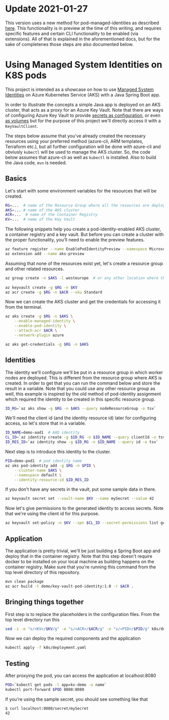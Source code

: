 # Update 2021-01-27 

This version uses a new method for pod-managed-identities as described [here](https://docs.microsoft.com/en-us/azure/aks/use-azure-ad-pod-identity). This functionality is in preview at the time of this writing, and requires specific features and certain CLI functionality to be enabled (via extensions). All of that is explained in the aforementioned docs, but for the sake of completenes those steps are also documented below.

# Using Managed System Identities on K8S pods

This project is intended as a showcase on how to use [Managed System Identities](https://docs.microsoft.com/en-us/azure/active-directory/managed-identities-azure-resources/overview) on Azure Kubernetes Service (AKS) with a Java Spring Boot app. 

In order to illustrate the concepts a simple Java app is deployed on an AKS cluster, that acts as a proxy for an Azure Key Vault. Note that there are ways of configuring Azure Key Vault to provide [secrets as configuration](https://docs.microsoft.com/en-us/azure/java/spring-framework/configure-spring-boot-starter-java-app-with-azure-key-vault), or even [as volumes](https://github.com/kubernetes-sigs/secrets-store-csi-driver) but for the purpose of this project we'll directly access it with a `KeyVaultClient`.

The steps below assume that you've already created the necessary resources using your preferred method (azure-cli, ARM templates, Terraform etc.), but all further configuration will be done with azure-cli and obviusly `kubectl` will be used to manage the AKS cluster. So, the code below assumes that azure-cli as well as `kubectl` is installed. Also to build the Java code, `mvn` is needed.

## Basics

Let's start with some environment variables for the resources that will be created.

```bash
RG=...  # name of the Resource Group where all the resources are deployed
AKS=... # name of the AKS cluster
ACR=...  # name of the Container Registry
KV=...  # name of the Key Vault
```

The following snippets help you create a pod-identity-enabled AKS cluster, a container registry and a key vault. But before you can create a cluster with the proper functionality, you'll need to enable the preview features.

```bash
az feature register --name EnablePodIdentityPreview --namespace Microsoft.ContainerService
az extension add --name aks-preview
```

Assuming that none of the resources exist yet, let's create a resource group and other related resources.

```bash
az group create -n $AKS -l westeurope  # or any other location where the resources are supported
 
az keyvault create -g $RG -n $KV 
az acr create -g $RG -n $ACR --sku Standard
```

Now we can create the AKS cluster and get the credentials for accessing it from the terminal.

```bash
az aks create -g $RG -n $AKS \
    --enable-managed-identity \
    --enable-pod-identity \
    --attach-acr $ACR \
    --network-plugin azure

az aks get-credentials -g $RG -n $AKS
```


## Identities

The identity we'll configure we'll be put in a resource group in which worker nodes are deployed. This is different from the resource group where AKS is created. In order to get that you can run the command below and store the result in a variable. Note that you could use any other resource group as well, this example is inspired by the old method of pod-identity assignment which required the identity to be created in this specific resource group.

```bash
ID_RG=`az aks show -g $RG -n $AKS --query nodeResourceGroup -o tsv`
```

We'll need the client id (and the identity resource id) later for configuring access, so let's store that in a variable.

```bash
ID_NAME=demo-aad1  # AAD identity
CL_ID=`az identity create -g $ID_RG -n $ID_NAME --query clientId -o tsv`
ID_RES_ID=`az identity show -g $ID_RG -n $ID_NAME --query id -o tsv`
```

Next step is to introduce this identity to the cluster.

```bash
PID=demo-pod1  # pod identity name
az aks pod-identity add -g $RG -n $PID \
    --cluster-name $AKS \
    --namespace default \
    --identity-resource-id $ID_RES_ID
```

If you don't have any secrets in the vault, put some sample data in there.

```bash
az keyvault secret set --vault-name $KV --name mySecret --value 42
```

Now let's give permissions to the generated identity to access secrets. Note that we're using the client id for this purpose. 

```bash
az keyvault set-policy -n $KV --spn $CL_ID --secret-permissions list get
```

## Application

The application is pretty trivial, we'll be just building a Spring Boot app and deploy that in the container registry. Note that this step doesn't require docker to be installed on your local machine as building happens on the container registry. Make sure that you're running this command from the top level directory of this repository.

```bash
mvn clean package
az acr build -t demo/key-vault-pod-identity:1.0 -r $ACR .
```

## Bringing things together

First step is to replace the placeholders in the configuration files. From the top level directory run this

```bash
sed -i -e "s/<KV>/$KV/g" -e "s/<ACR>/$ACR/g" -e "s/<PID>/$PID/g" k8s/deployment.yaml
```

Now we can deploy the required components and the application
```bash
kubectl apply -f k8s/deployment.yaml
```

## Testing

After proxying the pod, you can access the application at localhost:8080

```bash
POD=`kubectl get pods -l app=kv-demo -o name`
kubectl port-forward $POD 8080:8080
```

If you're using the sample secret, you should see something like that
```bash
$ curl localhost:8080/secret/mySecret
42
```
